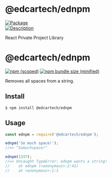 # @edcartech/ednpm

<a href="https://github.com/edcarlos-92/ednpm"><img alt="Package" src="https://img.shields.io/badge/npm-v1.0.0-blue"></a>
</br>
<a href="https://github.com/edcarlos-92/ednpm"><img alt="Description" src="https://img.shields.io/badge/minified%20version-254B-blue"></a>
</br>

React Private Project Library

# @edcartech/ednpm

[![npm (scoped)](https://img.shields.io/npm/v/@edcartech/ednpm.svg)](https://www.npmjs.com/package/@edcartech/ednpm)
[![npm bundle size (minified)](https://img.shields.io/bundlephobia/min/@edcartech/ednpm.svg)](https://www.npmjs.com/package/@edcartech/ednpm)

Removes all spaces from a string.

## Install

```
$ npm install @edcartech/ednpm
```

## Usage

```js
const ednpm = require('@edcartech/ednpm');

ednpm('So much space!');
//=> "Somuchspace!"

ednpm(1337);
//=> Uncaught TypeError: ednpm wants a string!
//    at ednpm (<anonymous>:2:41)
//    at <anonymous>:1:1
```
